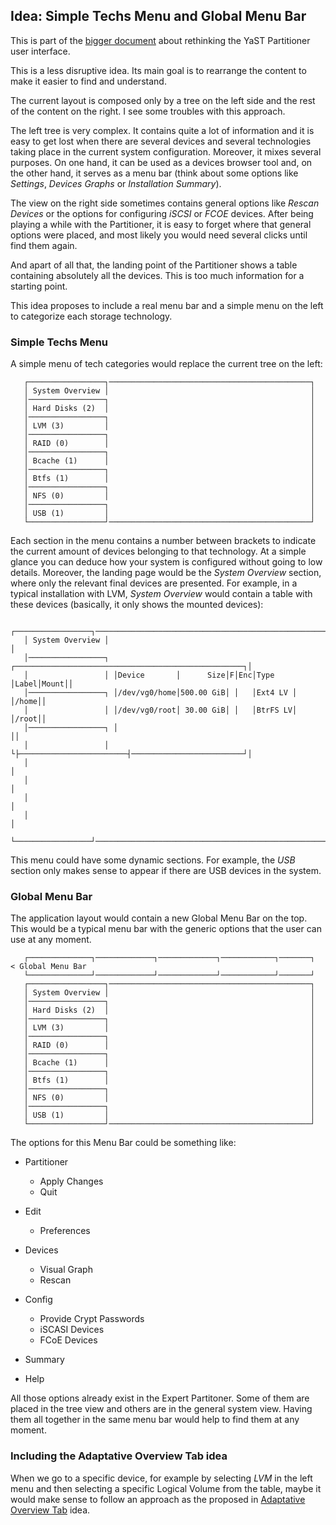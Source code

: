 ## Idea: Simple Techs Menu and Global Menu Bar

This is part of the [bigger document](../../partitioner_ui.md) about rethinking the YaST Partitioner
user interface.

This is a less disruptive idea. Its main goal is to rearrange the content to make it easier to find and understand.

The current layout is composed only by a tree on the left side and the rest of the content on the right. I see some troubles with this approach.

The left tree is very complex. It contains quite a lot of information and it is easy to get lost when there are several devices and several technologies taking place in the current system configuration. Moreover, it mixes several purposes. On one hand, it can be used as a devices browser tool and, on the other hand, it serves as a menu bar (think about some options like *Settings*, *Devices Graphs* or *Installation Summary*).

The view on the right side sometimes contains general options like *Rescan Devices* or the options for configuring *iSCSI* or *FCOE* devices. After being playing a while with the Partitioner, it is easy to forget where that general options were placed, and most likely you would need several clicks until find them again.

And apart of all that, the landing point of the Partitioner shows a table containing absolutely all the devices. This is too much information for a starting point.

This idea proposes to include a real menu bar and a simple menu on the left to categorize each storage technology.

### Simple Techs Menu

A simple menu of tech categories would replace the current tree on the left:

```
   ┌─────────────────┐─────────────────────────────────────────────┐
   │ System Overview │                                             │
   │─────────────────┐                                             │
   │ Hard Disks (2)  │                                             │
   │─────────────────┐                                             │
   │ LVM (3)         │                                             │
   │─────────────────┐                                             │
   │ RAID (0)        │                                             │
   │─────────────────┐                                             │
   │ Bcache (1)      │                                             │
   │─────────────────┐                                             │
   │ Btfs (1)        │                                             │
   │─────────────────┐                                             │
   │ NFS (0)         │                                             │
   │─────────────────┐                                             │
   │ USB (1)         │                                             │
   └─────────────────┘─────────────────────────────────────────────┘
```

Each section in the menu contains a number between brackets to indicate the current amount of devices belonging to that technology. At a simple glance you can deduce how your system is configured without going to low details. Moreover, the landing page would be the *System Overview* section, where only the relevant final devices are presented. For example, in a typical installation with LVM, *System Overview* would contain a table with these devices (basically, it only shows the mounted devices):

```
   ┌─────────────────┐──────────────────────────────────────────────────────┐
   │ System Overview │                                                      │
   │─────────────────┐ ┌───────────────────────────────────────────────────┐│
   │                 │ │Device       │      Size│F│Enc│Type    │Label│Mount││
   │─────────────────┐ │/dev/vg0/home│500.00 GiB│ │   │Ext4 LV │     │/home││
   │                 │ │/dev/vg0/root│ 30.00 GiB│ │   │BtrFS LV│     │/root││
   │─────────────────┐ │                                                   ││
   │                 │ └├────────────────────────┤─────────────────────────┘│
   │                                                                        │
   │                                                                        │
   │                                                                        │
   │                                                                        │
   └─────────────────┘──────────────────────────────────────────────────────┘
```

This menu could have some dynamic sections. For example, the *USB* section only makes sense to appear if there are USB devices in the system.


### Global Menu Bar

The application layout would contain a new Global Menu Bar on the top. This would be a typical menu bar with the generic options that the user can use at any moment.

```
   ┌──────────────┐─────────────┐─────────────┐────────────┐───────┐   < Global Menu Bar
   └──────────────┘─────────────┘─────────────┘────────────┘───────┘
   ┌─────────────────┐─────────────────────────────────────────────┐
   │ System Overview │                                             │
   │─────────────────┐                                             │
   │ Hard Disks (2)  │                                             │
   │─────────────────┐                                             │
   │ LVM (3)         │                                             │
   │─────────────────┐                                             │
   │ RAID (0)        │                                             │
   │─────────────────┐                                             │
   │ Bcache (1)      │                                             │
   │─────────────────┐                                             │
   │ Btfs (1)        │                                             │
   │─────────────────┐                                             │
   │ NFS (0)         │                                             │
   │─────────────────┐                                             │
   │ USB (1)         │                                             │
   └─────────────────┘─────────────────────────────────────────────┘
```

The options for this Menu Bar could be something like:

* Partitioner
   * Apply Changes
   * Quit

* Edit
   * Preferences

* Devices
   * Visual Graph
   * Rescan

* Config
   * Provide Crypt Passwords
   * iSCASI Devices
   * FCoE Devices

* Summary

* Help

All those options already exist in the Expert Partitoner. Some of them are placed in the tree view and others are in the general system view. Having them all together in the same menu bar would help to find them at any moment.

### Including the Adaptative Overview Tab idea

When we go to a specific device, for example by selecting *LVM* in the left menu and then selecting a specific Logical Volume from the table, maybe it would make sense to follow an approach as the proposed in [Adaptative Overview Tab](../../ideas/overview.md) idea.
